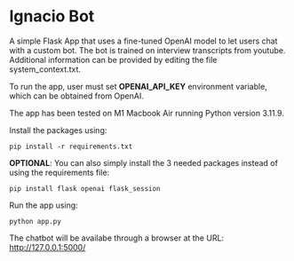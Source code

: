 # Ignacio Bot

A simple Flask App that uses a fine-tuned OpenAI model to let users chat with a custom bot. 
The bot is trained on interview transcripts from youtube. Additional information can be provided by editing the file system_context.txt.

To run the app, user must set **OPENAI_API_KEY** environment variable, which can be obtained from OpenAI.

The app has been tested on M1 Macbook Air running Python version 3.11.9. 

Install the packages using:
```
pip install -r requirements.txt
```
**OPTIONAL**: You can also simply install the 3 needed packages instead of using the requirements file:
``` 
pip install flask openai flask_session 
```

Run the app using:
```
python app.py
```

The chatbot will be availabe through a browser at the URL: http://127.0.0.1:5000/ 